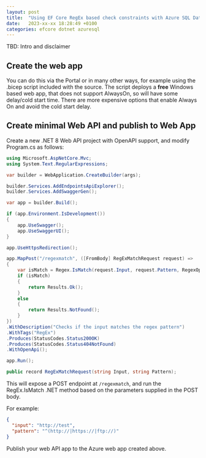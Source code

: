 ```yaml
---
layout: post
title:  "Using EF Core RegEx based check constraints with Azure SQL Database"
date:   2023-xx-xx 18:28:49 +0100
categories: efcore dotnet azuresql
---
```


TBD: Intro and disclaimer

## Create the web app

You can do this via the Portal or in many other ways, for example using the .bicep script included with the source. The script deploys a **free** Windows based web app, that does not support AlwaysOn, so will have some delay/cold start time. There are more expensive options that enable Always On and avoid the cold start delay.

## Create minimal Web API and publish to Web App

Create a new .NET 8 Web API project with OpenAPI support, and modify Program.cs as follows:


```csharp
using Microsoft.AspNetCore.Mvc;
using System.Text.RegularExpressions;

var builder = WebApplication.CreateBuilder(args);

builder.Services.AddEndpointsApiExplorer();
builder.Services.AddSwaggerGen();

var app = builder.Build();

if (app.Environment.IsDevelopment())
{
    app.UseSwagger();
    app.UseSwaggerUI();
}

app.UseHttpsRedirection();

app.MapPost("/regexmatch", ([FromBody] RegExMatchRequest request) =>
{
    var isMatch = Regex.IsMatch(request.Input, request.Pattern, RegexOptions.None, TimeSpan.FromSeconds(5));
    if (isMatch)
    {
        return Results.Ok();
    }
    else
    {
        return Results.NotFound();
    }
})
.WithDescription("Checks if the input matches the regex pattern")
.WithTags("RegEx")
.Produces(StatusCodes.Status200OK)
.Produces(StatusCodes.Status404NotFound)
.WithOpenApi();

app.Run();

public record RegExMatchRequest(string Input, string Pattern);

```

This will expose a POST endpoint at `/regexmatch`, and run the RegEx.IsMatch .NET method based on the parameters supplied in the POST body.

For example:

```json
{
  "input": "http://test",
  "pattern": "^(http://|https://|ftp://)"
}
```

Publish your web API app to the Azure web app created above.

## 